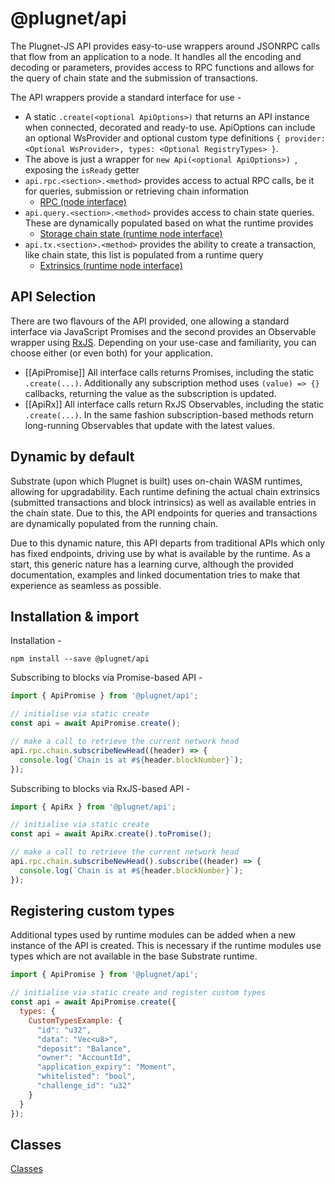# @plugnet/api

The Plugnet-JS API provides easy-to-use wrappers around JSONRPC calls that flow from an application to a node. It handles all the encoding and decoding or parameters, provides access to RPC functions and allows for the query of chain state and the submission of transactions.

The API wrappers provide a standard interface for use -

- A static `.create(<optional ApiOptions>)` that returns an API instance when connected, decorated and ready-to use. ApiOptions can include an optional WsProvider and optional custom type definitions `{ provider: <Optional WsProvider>, types: <Optional RegistryTypes> }`.
- The above is just a wrapper for `new Api(<optional ApiOptions>) `, exposing the `isReady` getter
- `api.rpc.<section>.<method>` provides access to actual RPC calls, be it for queries, submission or retrieving chain information
  - [RPC (node interface)](../METHODS_RPC.md)
- `api.query.<section>.<method>` provides access to chain state queries. These are dynamically populated based on what the runtime provides
  - [Storage chain state (runtime node interface)](../METHODS_STORAGE.md)
- `api.tx.<section>.<method>` provides the ability to create a transaction, like chain state, this list is populated from a runtime query
  - [Extrinsics (runtime node interface)](../METHODS_EXTRINSICS.md)

## API Selection

There are two flavours of the API provided, one allowing a standard interface via JavaScript Promises and the second provides an Observable wrapper using [RxJS](https://github.com/ReactiveX/rxjs). Depending on your use-case and familiarity, you can choose either (or even both) for your application.

- [[ApiPromise]] All interface calls returns Promises, including the static `.create(...)`. Additionally any subscription method uses `(value) => {}` callbacks, returning the value as the subscription is updated.
- [[ApiRx]] All interface calls return RxJS Observables, including the static `.create(...)`. In the same fashion subscription-based methods return long-running Observables that update with the latest values.

## Dynamic by default

Substrate (upon which Plugnet is built) uses on-chain WASM runtimes, allowing for upgradability. Each runtime defining the actual chain extrinsics (submitted transactions and block intrinsics) as well as available entries in the chain state. Due to this, the API endpoints for queries and transactions are dynamically populated from the running chain.

Due to this dynamic nature, this API departs from traditional APIs which only has fixed endpoints, driving use by what is available by the runtime. As a start, this generic nature has a learning curve, although the provided documentation, examples and linked documentation tries to make that experience as seamless as possible.

## Installation & import

Installation -

```
npm install --save @plugnet/api
```

Subscribing to blocks via Promise-based API -

```javascript
import { ApiPromise } from '@plugnet/api';

// initialise via static create
const api = await ApiPromise.create();

// make a call to retrieve the current network head
api.rpc.chain.subscribeNewHead((header) => {
  console.log(`Chain is at #${header.blockNumber}`);
});
```

Subscribing to blocks via RxJS-based API -

```javascript
import { ApiRx } from '@plugnet/api';

// initialise via static create
const api = await ApiRx.create().toPromise();

// make a call to retrieve the current network head
api.rpc.chain.subscribeNewHead().subscribe((header) => {
  console.log(`Chain is at #${header.blockNumber}`);
});
```

## Registering custom types

Additional types used by runtime modules can be added when a new instance of the API is created. This is necessary if the runtime modules use types which are not available in the base Substrate runtime.

```javascript
import { ApiPromise } from '@plugnet/api';

// initialise via static create and register custom types
const api = await ApiPromise.create({
  types: {
    CustomTypesExample: {
      "id": "u32",
      "data": "Vec<u8>",
      "deposit": "Balance",
      "owner": "AccountId",
      "application_expiry": "Moment",
      "whitelisted": "bool",
      "challenge_id": "u32"
    }
  }
});
```

## Classes

[Classes](SUMMARY.md)
